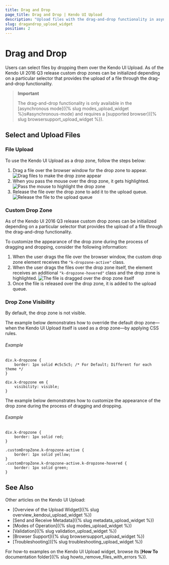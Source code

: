 ```yaml
---
title: Drag and Drop
page_title: Drag and Drop | Kendo UI Upload
description: "Upload files with the drag-and-drop functionality in asyncronous mode in the Kendo UI Upload widget."
slug: dragandrop_upload_widget
position: 2
---
```


# Drag and Drop

Users can select files by dropping them over the Kendo UI Upload. As of the Kendo UI 2016 Q3 release custom drop zones can be initialized depending on a particular selector that provides the upload of a file through the drag-and-drop functionality.  

> **Important**
>
> The drag-and-drop functionality is only available in the [asynchronous mode]({% slug modes_upload_widget %}s#asynchronous-mode) and requires a [supported browser]({% slug browsersupport_upload_widget %}).

## Select and Upload Files

### File Upload

To use the Kendo UI Upload as a drop zone, follow the steps below:

1. Drag a file over the browser window for the drop zone to appear. ![Drag files to make the drop zone appear](/controls/editors/upload/upload-dd1.png)
2. When you pass the mouse over the drop zone, it gets highlighted. ![Pass the mouse to highlight the drop zone](/controls/editors/upload/upload-dd2.png)
3. Release the file over the drop zone to add it to the upload queue. ![Release the file to the upload queue](/controls/editors/upload/upload-dd3.png)

### Custom Drop Zone

As of the Kendo UI 2016 Q3 release custom drop zones can be initialized depending on a particular selector that provides the upload of a file through the drag-and-drop functionality.

To customize the appearance of the drop zone during the process of dragging and dropping, consider the following information:

1. When the user drags the file over the browser window, the custom drop zone element receives the `"k-dropzone-active"` class.
2. When the user drags the files over the drop zone itself, the element receives an additional `"k-dropzone-hovered"` class and the drop zone is highlighted. ![The file is dragged over the drop zone itself](/controls/editors/upload/upload-dd4.png)
3. Once the file is released over the drop zone, it is added to the upload queue.   

### Drop Zone Visibility

By default, the drop zone is not visible.

The example below demonstrates how to override the default drop zone&mdash;when the Kendo UI Upload itself is used as a drop zone&mdash;by applying CSS rules.

###### Example

    div.k-dropzone {
        border: 1px solid #c5c5c5; /* For Default; Different for each theme */
    }

    div.k-dropzone em {
        visibility: visible;
    }

<!--*-->
The example below demonstrates how to customize the appearance of the drop zone during the process of dragging and dropping.

###### Example

    div.k-dropzone {
        border: 1px solid red;
    }

    .customDropZone.k-dropzone-active {
        border: 1px solid yellow;
    }
    .customDropZone.k-dropzone-active.k-dropzone-hovered {
        border: 1px solid green;
    }

## See Also

Other articles on the Kendo UI Upload:

* [Overview of the Upload Widget]({% slug overview_kendoui_upload_widget %})
* [Send and Receive Metadata]({% slug metadata_upload_widget %})
* [Modes of Operation]({% slug modes_upload_widget %})
* [Validation]({% slug validation_upload_widget %})
* [Browser Support]({% slug browsersupport_upload_widget %})
* [Troubleshooting]({% slug troubleshooting_upload_widget %})

For how-to examples on the Kendo UI Upload widget, browse its [**How To** documentation folder]({% slug howto_remove_files_with_errors %}).
